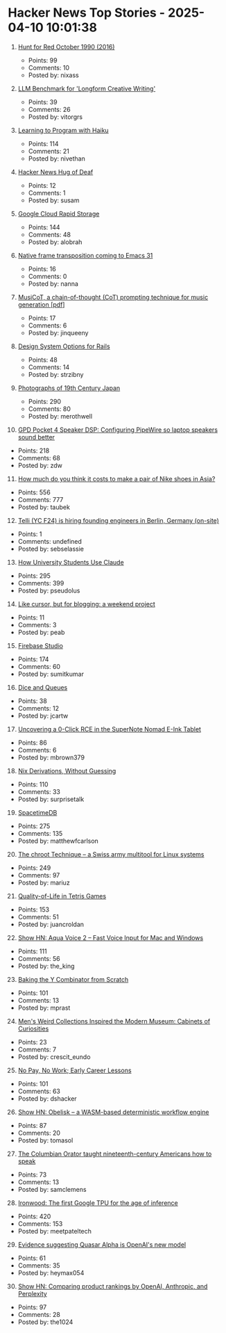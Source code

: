 # Hacker News Top Stories - 2025-04-10 10:01:38

1. [Hunt for Red October 1990 (2016)](http://www.modelshipsinthecinema.com/2016/12/hunt-for-red-october-1990.html)
   - Points: 99
   - Comments: 10
   - Posted by: nixass

2. [LLM Benchmark for 'Longform Creative Writing'](https://eqbench.com/creative_writing_longform.html)
   - Points: 39
   - Comments: 26
   - Posted by: vitorgrs

3. [Learning to Program with Haiku](https://www.haiku-os.org/development/learning_to_program_with_haiku)
   - Points: 114
   - Comments: 21
   - Posted by: nivethan

4. [Hacker News Hug of Deaf](https://susam.net/hn-bell.html)
   - Points: 12
   - Comments: 1
   - Posted by: susam

5. [Google Cloud Rapid Storage](https://cloud.google.com/blog/products/compute/whats-new-with-ai-hypercomputer)
   - Points: 144
   - Comments: 48
   - Posted by: alobrah

6. [Native frame transposition coming to Emacs 31](https://p.bauherren.ovh/blog/tech/new_window_cmds)
   - Points: 16
   - Comments: 0
   - Posted by: nanna

7. [MusiCoT, a chain-of-thought (CoT) prompting technique for music generation [pdf]](https://musicot.github.io/MusiCoT_paper.pdf)
   - Points: 17
   - Comments: 6
   - Posted by: jinqueeny

8. [Design System Options for Rails](https://businessclasskit.com/blog/design-system-options-for-rails)
   - Points: 48
   - Comments: 14
   - Posted by: strzibny

9. [Photographs of 19th Century Japan](https://cosmographia.substack.com/p/photographs-of-old-japan)
   - Points: 290
   - Comments: 80
   - Posted by: merothwell

10. [GPD Pocket 4 Speaker DSP: Configuring PipeWire so laptop speakers sound better](https://kittenlabs.de/blog/2025/04/06/gpd-pocket-4-speaker-dsp/)
   - Points: 218
   - Comments: 68
   - Posted by: zdw

11. [How much do you think it costs to make a pair of Nike shoes in Asia?](https://twitter.com/dieworkwear/status/1909741170953273353)
   - Points: 556
   - Comments: 777
   - Posted by: taubek

12. [Telli (YC F24) is hiring founding engineers in Berlin, Germany (on-site)](http://hi.telli.com/eng)
   - Points: 1
   - Comments: undefined
   - Posted by: sebselassie

13. [How University Students Use Claude](https://www.anthropic.com/news/anthropic-education-report-how-university-students-use-claude)
   - Points: 295
   - Comments: 399
   - Posted by: pseudolus

14. [Like cursor, but for blogging: a weekend project](https://www.maximepeabody.com/blog/ai-tools-for-writing-blog-posts)
   - Points: 11
   - Comments: 3
   - Posted by: peab

15. [Firebase Studio](https://firebase.studio)
   - Points: 174
   - Comments: 60
   - Posted by: sumitkumar

16. [Dice and Queues](https://justincartwright.com/2025/02/25/dice-and-queues.html)
   - Points: 38
   - Comments: 12
   - Posted by: jcartw

17. [Uncovering a 0-Click RCE in the SuperNote Nomad E-Ink Tablet](https://www.prizmlabs.io/post/remote-rootkits-uncovering-a-0-click-rce-in-the-supernote-nomad-e-ink-tablet)
   - Points: 86
   - Comments: 6
   - Posted by: mbrown379

18. [Nix Derivations, Without Guessing](https://bernsteinbear.com/blog/nix-by-hand/)
   - Points: 110
   - Comments: 33
   - Posted by: surprisetalk

19. [SpacetimeDB](https://spacetimedb.com/)
   - Points: 275
   - Comments: 135
   - Posted by: matthewfcarlson

20. [The chroot Technique – a Swiss army multitool for Linux systems](https://livesys.se/posts/the-chroot-technique/)
   - Points: 249
   - Comments: 97
   - Posted by: mariuz

21. [Quality-of-Life in Tetris Games](https://jcarlosroldan.com/post/355)
   - Points: 153
   - Comments: 51
   - Posted by: juancroldan

22. [Show HN: Aqua Voice 2 – Fast Voice Input for Mac and Windows](https://withaqua.com)
   - Points: 111
   - Comments: 56
   - Posted by: the_king

23. [Baking the Y Combinator from Scratch](https://the-nerve-blog.ghost.io/baking-the-y-combinator-from-scratch-part-1/)
   - Points: 101
   - Comments: 13
   - Posted by: mprast

24. [Men's Weird Collections Inspired the Modern Museum: Cabinets of Curiosities](https://worldhistory.substack.com/p/how-strange-mens-weird-collections)
   - Points: 23
   - Comments: 7
   - Posted by: crescit_eundo

25. [No Pay, No Work; Early Career Lessons](https://danielsada.tech/blog/carreer-part-3-no-pay-no-work/)
   - Points: 101
   - Comments: 63
   - Posted by: dshacker

26. [Show HN: Obelisk – a WASM-based deterministic workflow engine](https://obeli.sk/)
   - Points: 87
   - Comments: 20
   - Posted by: tomasol

27. [The Columbian Orator taught nineteenth-century Americans how to speak](https://www.neh.gov/article/columbian-orator-taught-nineteenth-century-americans-how-speak)
   - Points: 73
   - Comments: 13
   - Posted by: samclemens

28. [Ironwood: The first Google TPU for the age of inference](https://blog.google/products/google-cloud/ironwood-tpu-age-of-inference/)
   - Points: 420
   - Comments: 153
   - Posted by: meetpateltech

29. [Evidence suggesting Quasar Alpha is OpenAI's new model](https://blog.kilocode.ai/p/quasar-alpha-what-we-know-thus-far)
   - Points: 61
   - Comments: 35
   - Posted by: heymax054

30. [Show HN: Comparing product rankings by OpenAI, Anthropic, and Perplexity](https://productrank.ai/)
   - Points: 97
   - Comments: 28
   - Posted by: the1024

